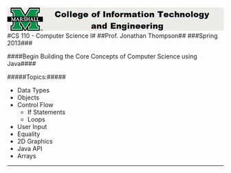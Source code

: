 ![alt text](../Other/Logo.png)
#CS 110 - Computer Science I#
##Prof. Jonathan Thompson##
###Spring 2013###

####Begin Building the Core Concepts of Computer Science using Java####

#####Topics:#####
* Data Types
* Objects
* Control Flow
	* If Statements
	* Loops
* User Input
* Equality
* 2D Graphics
* Java API
* Arrays

- - - -